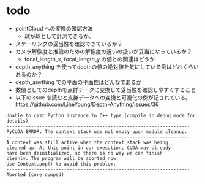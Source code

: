# todo
- pointCloud への変換の確認方法
  - 球が球として計測できるか。
- スケーリングの妥当性を確認できているか？
- カメラ解像度と推論のための解像度の違いの扱いが妥当になっているか？
  - focal_length_x, focal_length_y の値との関連はどうか
- depth_anything を使ってdepthの値の絶対値を気にしている例はどれくらいあるのか？
- depth_anything での平面の平面性はどんなであるか
- 数値としてのdepthを点群データに変換して妥当性を確認しやすくすること
- 以下のissue を読むと点群データへの変換と可視化の例が記されている。
https://github.com/LiheYoung/Depth-Anything/issues/36

```commandline
Unable to cast Python instance to C++ type (compile in debug mode for details)
-------------------------------------------------------------------
PyCUDA ERROR: The context stack was not empty upon module cleanup.
-------------------------------------------------------------------
A context was still active when the context stack was being
cleaned up. At this point in our execution, CUDA may already
have been deinitialized, so there is no way we can finish
cleanly. The program will be aborted now.
Use Context.pop() to avoid this problem.
-------------------------------------------------------------------
Aborted (core dumped)
```
